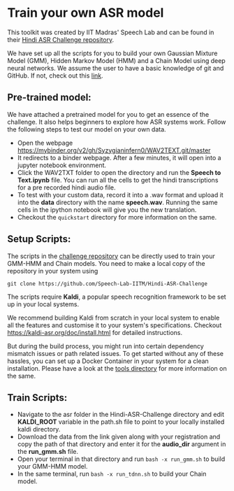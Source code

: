 # Train your own ASR model

This toolkit was created by IIT Madras' Speech Lab and can be found in their [Hindi ASR Challenge repository](https://github.com/Speech-Lab-IITM/Hindi-ASR-Challenge/tree/master/asr).

We have set up all the scripts for you to build your own Gaussian Mixture Model (GMM), Hidden Markov Model (HMM) and a Chain Model using deep neural networks. We assume the user to have a basic knowledge of git and GitHub. If not, check out this [link](https://git-scm.com).

## Pre-trained model:
We have attached a pretrained model for you to get an essence of the challenge. It also helps beginners to explore how ASR systems work. Follow the following steps to test our model on your own data.

- Open the webpage https://mybinder.org/v2/gh/Syzygianinfern0/WAV2TEXT.git/master
- It redirects to a binder webpage. After a few minutes, it will open into a jupyter notebook environment.
- Click the WAV2TXT folder to open the directory and run the **Speech to Text.ipynb** file. You can run all the cells to get the hindi transcriptions for a pre recorded hindi audio file.
- To test with your custom data, record it into a .wav format and upload it into the **data** directory with the name **speech.wav**. Running the same cells in the ipython notebook will give you the new translation.
- Checkout the `quickstart` directory for more information on the same.
 
## Setup Scripts:
The scripts in the [challenge repository](https://github.com/Speech-Lab-IITM/Hindi-ASR-Challenge/tree/master/asr) can be directly used to train your GMM-HMM and Chain models. You need to make a local copy of the repository in your system using
```
git clone https://github.com/Speech-Lab-IITM/Hindi-ASR-Challenge 
```

The scripts require **Kaldi**, a popular speech recognition framework to be set up in your local systems. 

We recommend building Kaldi from scratch in your local system to enable all the features and customise it to your system's specifications. Checkout https://kaldi-asr.org/doc/install.html for detailed instructions.

But during the build process, you might run into certain dependency mismatch issues or path related issues. To get started without any of these hassles, you can set up a Docker Container in your system for a clean installation. Please have a look at the [tools directory](https://github.com/Speech-Lab-IITM/Hindi-ASR-Challenge/tree/master/tools) for more information on the same. 

## Train Scripts:
- Navigate to the asr folder in the Hindi-ASR-Challenge directory and edit **KALDI_ROOT** variable in the path.sh file to point to your locally installed kaldi directory. 
- Download the data from the link given along with your registration and copy the path of that directory and enter it for the **audio_dir** argument in the **run_gmm.sh** file. 
- Open your terminal in that directory and run `bash -x run_gmm.sh` to build your GMM-HMM model.
- In the same terminal, run `bash -x run_tdnn.sh`  to build your Chain model.




